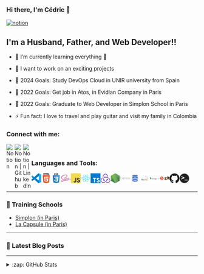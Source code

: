 ### Hi there, I'm Cédric 👋 

[![notion](https://img.shields.io/website?label=My-Notion&style=for-the-badge&url=https://www.notion.so/CV-Cedric-Le-Calvez-475b45d1396b4019a70177654d07e76c)](https://www.notion.so/CV-Cedric-Le-Calvez-475b45d1396b4019a70177654d07e76c)

## I'm a Husband, Father, and Web Developer!!

- 🌱 I’m currently learning everything 🤣
  
- 👯 I want to work on an exciting projects
- 🥅 2024 Goals: Study DevOps Cloud in UNIR university from Spain 
- 🥅 2022 Goals: Get job in Atos, in Evidian Company in Paris
- 🥅 2022 Goals: Graduate to Web Developer in Simplon School in Paris
- ⚡ Fun fact: I love to travel and play guitar and visit my family in Colombia

### Connect with me:

[<img align="left" alt="Notion" width="22px" src="https://cdn.jsdelivr.net/npm/simple-icons@v3/icons/notion.svg" />][notion]
[<img align="left" alt="Notion | Github" width="22px" src="https://cdn.jsdelivr.net/npm/simple-icons@v3/icons/github.svg" />][github]
[<img align="left" alt="Notion | LinkedIn" width="22px" src="https://cdn.jsdelivr.net/npm/simple-icons@v3/icons/linkedin.svg" />][linkedin]

<br />

### Languages and Tools:

<img align="left" alt="Visual Studio Code" width="26px" src="https://raw.githubusercontent.com/github/explore/80688e429a7d4ef2fca1e82350fe8e3517d3494d/topics/visual-studio-code/visual-studio-code.png" />
<img align="left" alt="HTML5" width="26px" src="https://raw.githubusercontent.com/github/explore/80688e429a7d4ef2fca1e82350fe8e3517d3494d/topics/html/html.png" />
<img align="left" alt="CSS3" width="26px" src="https://raw.githubusercontent.com/github/explore/80688e429a7d4ef2fca1e82350fe8e3517d3494d/topics/css/css.png" />
<img align="left" alt="Sass" width="26px" src="https://raw.githubusercontent.com/github/explore/80688e429a7d4ef2fca1e82350fe8e3517d3494d/topics/sass/sass.png" />
<img align="left" alt="JavaScript" width="26px" src="https://raw.githubusercontent.com/github/explore/80688e429a7d4ef2fca1e82350fe8e3517d3494d/topics/javascript/javascript.png" />
<img align="left" alt="React" width="26px" src="https://raw.githubusercontent.com/github/explore/80688e429a7d4ef2fca1e82350fe8e3517d3494d/topics/react/react.png" />
<img align="left" alt="Typescript" width="26px" src="https://raw.githubusercontent.com/github/explore/80688e429a7d4ef2fca1e82350fe8e3517d3494d/topics/typescript/typescript.png" />
<img align="left" alt="Redux" width="26px" src="https://raw.githubusercontent.com/github/explore/80688e429a7d4ef2fca1e82350fe8e3517d3494d/topics/redux/redux.png" />
<!-- [<img align="left" alt="Gatsby" width="26px" src="https://raw.githubusercontent.com/github/explore/e94815998e4e0713912fed477a1f346ec04c3da2/topics/gatsby/gatsby.png" />] -->
<!-- [<img align="left" alt="GraphQL" width="26px" src="https://raw.githubusercontent.com/github/explore/80688e429a7d4ef2fca1e82350fe8e3517d3494d/topics/graphql/graphql.png" />] -->
<img align="left" alt="Node.js" width="26px" src="https://raw.githubusercontent.com/github/explore/80688e429a7d4ef2fca1e82350fe8e3517d3494d/topics/nodejs/nodejs.png" />
<img align="left" alt="Express.js" width="26px" src="https://raw.githubusercontent.com/github/explore/80688e429a7d4ef2fca1e82350fe8e3517d3494d/topics/express/express.png" />
<!-- [<img align="left" alt="Deno" width="26px" src="https://raw.githubusercontent.com/github/explore/361e2821e2dea67711cde99c9c40ed357061cf27/topics/deno/deno.png" />] -->
<img align="left" alt="SQL" width="26px" src="https://raw.githubusercontent.com/github/explore/80688e429a7d4ef2fca1e82350fe8e3517d3494d/topics/sql/sql.png" />
<img align="left" alt="MySQL" width="26px" src="https://raw.githubusercontent.com/github/explore/80688e429a7d4ef2fca1e82350fe8e3517d3494d/topics/mysql/mysql.png" />
<img align="left" alt="MongoDB" width="26px" src="https://raw.githubusercontent.com/github/explore/80688e429a7d4ef2fca1e82350fe8e3517d3494d/topics/mongodb/mongodb.png" />
<img align="left" alt="Git" width="26px" src="https://raw.githubusercontent.com/github/explore/80688e429a7d4ef2fca1e82350fe8e3517d3494d/topics/git/git.png" />
<img align="left" alt="GitHub" width="26px" src="https://raw.githubusercontent.com/github/explore/78df643247d429f6cc873026c0622819ad797942/topics/github/github.png" />
<img align="left" alt="Terminal" width="26px" src="https://raw.githubusercontent.com/github/explore/80688e429a7d4ef2fca1e82350fe8e3517d3494d/topics/terminal/terminal.png" />

<br />
<br />

---

### 📕 Training Schools
- [Simplon (in Paris)][simplon]
- [La Capsule (in Paris)][la-capsule]

---

### 📕 Latest Blog Posts

---

<details>
  <summary>:zap: GitHub Stats</summary>

  <img align="left" alt="Cédric's GitHub Stats" src="https://github-readme-stats.vercel.app/api?username=cedriclecalvez&show_icons=true&hide_border=true" />

</details>

[notion]: https://www.notion.so/CV-Cedric-Le-Calvez-475b45d1396b4019a70177654d07e76c
[github]: https://github.com/cedriclecalvez
[linkedin]: https://www.linkedin.com/in/c%C3%A9dric-le-calvez-a7377874
[simplon]: https://simplon.co
[la-capsule]: https://www.lacapsule.academy
